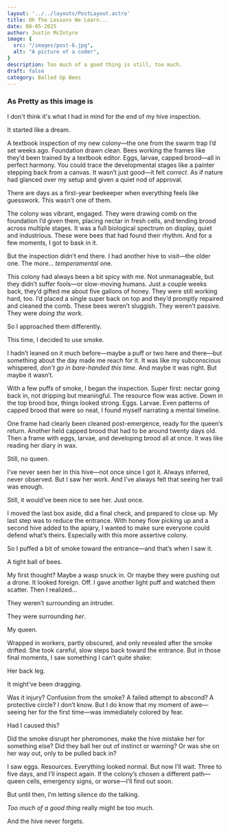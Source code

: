 ```yaml
---
layout: '../../layouts/PostLayout.astro'
title: Oh The Lessons We Learn...
date: 08-05-2025
author: Justin McIntyre
image: {
  src: "/images/post-6.jpg",
  alt: "A picture of a coder",
}
description: Too much of a good thing is still, too much.
draft: false
category: Balled Up Bees
---
```


### As Pretty as this image is

I don't think it's what I had in mind for the end of my hive inspection.

It started like a dream.

A textbook inspection of my new colony—the one from the swarm trap I’d set weeks ago. Foundation drawn clean. Bees working the frames like they’d been trained by a textbook editor. Eggs, larvae, capped brood—all in perfect harmony. You could trace the developmental stages like a painter stepping back from a canvas. It wasn’t just good—it felt *correct*. As if nature had glanced over my setup and given a quiet nod of approval.

There are days as a first-year beekeeper when everything feels like guesswork. This wasn’t one of them.

The colony was vibrant, engaged. They were drawing comb on the foundation I’d given them, placing nectar in fresh cells, and tending brood across multiple stages. It was a full biological spectrum on display, quiet and industrious. These were bees that had found their rhythm. And for a few moments, I got to bask in it.

But the inspection didn’t end there. I had another hive to visit—the older one. The more… *temperamental* one.

This colony had always been a bit spicy with me. Not unmanageable, but they didn’t suffer fools—or slow-moving humans. Just a couple weeks back, they’d gifted me about five gallons of honey. They were still working hard, too. I’d placed a single super back on top and they’d promptly repaired and cleaned the comb. These bees weren’t sluggish. They weren’t passive. They were *doing the work*.

So I approached them differently.

This time, I decided to use smoke.

I hadn’t leaned on it much before—maybe a puff or two here and there—but something about the day made me reach for it. It was like my subconscious whispered, *don’t go in bare-handed this time.* And maybe it was right. But maybe it wasn’t.

With a few puffs of smoke, I began the inspection. Super first: nectar going back in, not dripping but meaningful. The resource flow was active. Down in the top brood box, things looked strong. Eggs. Larvae. Even patterns of capped brood that were so neat, I found myself narrating a mental timeline.

One frame had clearly been cleaned post-emergence, ready for the queen’s return. Another held capped brood that had to be around twenty days old. Then a frame with eggs, larvae, and developing brood all at once. It was like reading her diary in wax.

Still, no queen.

I’ve never seen her in this hive—not once since I got it. Always inferred, never observed. But I saw her work. And I’ve always felt that seeing her trail was enough.

Still, it would’ve been nice to see her. Just once.

I moved the last box aside, did a final check, and prepared to close up. My last step was to reduce the entrance. With honey flow picking up and a second hive added to the apiary, I wanted to make sure everyone could defend what’s theirs. Especially with this more assertive colony.

So I puffed a bit of smoke toward the entrance—and that’s when I saw it.

A tight ball of bees.

My first thought? Maybe a wasp snuck in. Or maybe they were pushing out a drone. It looked foreign. Off. I gave another light puff and watched them scatter. Then I realized...

They weren’t surrounding an intruder.

They were surrounding *her*.

My queen.

Wrapped in workers, partly obscured, and only revealed after the smoke drifted. She took careful, slow steps back toward the entrance. But in those final moments, I saw something I can’t quite shake:

Her back leg.

It might’ve been dragging.

Was it injury? Confusion from the smoke? A failed attempt to abscond? A protective circle? I don’t know. But I do know that my moment of awe—seeing her for the first time—was immediately colored by fear.

Had I caused this?

Did the smoke disrupt her pheromones, make the hive mistake her for something else? Did they ball her out of instinct or warning? Or was she on her way out, only to be pulled back in?

I saw eggs. Resources. Everything looked normal. But now I’ll wait. Three to five days, and I’ll inspect again. If the colony’s chosen a different path—queen cells, emergency signs, or worse—I’ll find out soon.

But until then, I’m letting silence do the talking.

*Too much of a good thing* really might be too much.

And the hive never forgets.